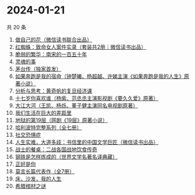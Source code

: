 # 2024-01-21

共 20 条

<!-- BEGIN WEREAD -->
<!-- 最后更新时间 2024-01-21 06:03:10 +0800 -->
1. [做自己的花（微信读书联合出品）](https://weread.qq.com/web/bookDetail/6d532fa0813ab8562g019bca)
1. [红蜘蛛：致命女人案件实录（套装共2册｜微信读书出品）](https://weread.qq.com/web/bookDetail/ce4323c0813ab876ag014930)
1. [脆弱的繁华：南宋的一百五十年](https://weread.qq.com/web/bookDetail/1c532e90813ab7755g01453b)
1. [灵魂的事](https://weread.qq.com/web/bookDetail/f39327e0813ab8671g010560)
1. [茅台传（独家首发）](https://weread.qq.com/web/bookDetail/48e329e0813ab875ag0188c9)
1. [如果奔跑是我的宿命（钟楚曦、杨超越、许娣主演《如果奔跑是我的人生》原著小说）](https://weread.qq.com/web/bookDetail/06a32ed07219ac5f06a382b)
1. [分析与思考：黄奇帆的复旦经济课](https://weread.qq.com/web/bookDetail/6d432b40720edac86d477b1)
1. [十七岁你喜欢谁（杨紫、范丞丞主演影视剧《要久久爱》原著）](https://weread.qq.com/web/bookDetail/d0132810813ab6842g019b74)
1. [大江大河（王凯、杨烁、董子健主演同名电视剧原著）](https://weread.qq.com/web/bookDetail/92f32a305e03ce92f070017)
1. [我们生活在巨大的差距里](https://weread.qq.com/web/bookDetail/286329405b40f728668c477)
1. [地狱的第19层（网剧《19层》原著小说）](https://weread.qq.com/web/bookDetail/2bd32ef05661392bde4f9c6)
1. [哈利波特完整系列（全七册）](https://weread.qq.com/web/bookDetail/88a322005cba2388ae991a5)
1. [社交恐惧症](https://weread.qq.com/web/bookDetail/e29329a07224e31fe2901ca)
1. [人生实难，大道多歧：书信里的中国文学巨匠（微信读书出品）](https://weread.qq.com/web/bookDetail/22732c80813ab875cg017a80)
1. [战士的餐桌：二战各国战地饮食传奇](https://weread.qq.com/web/bookDetail/8e532780813ab8660g015270)
1. [钢铁是怎样炼成的（世界文学名著名译典藏）](https://weread.qq.com/web/bookDetail/5f432de07183b70e5f4e453)
1. [正好是你](https://weread.qq.com/web/bookDetail/e9b328a0813ab7be5g018148)
1. [莫言长篇代表作（全7册）](https://weread.qq.com/web/bookDetail/5e232ee0813ab86b5g0157cd)
1. [床，沙发，我的人生](https://weread.qq.com/web/bookDetail/41632490813ab824eg015667)
1. [希腊棺材之谜](https://weread.qq.com/web/bookDetail/2a632390813ab8730g01886c)
<!-- END WEREAD -->